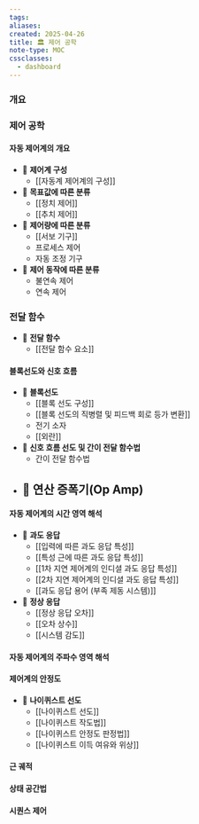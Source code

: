 ```yaml
---
tags:
aliases: 
created: 2025-04-26
title: 🏛️ 제어 공학
note-type: MOC
cssclasses:
  - dashboard
---
```



### 개요


### 제어 공학

#### 자동 제어계의 개요
- 📖 **제어계 구성**
	- [[자동계 제어계의 구성]]
- 📖 **목표값에 따른 분류**
	- [[정치 제어]]
	- [[추치 제어]]
- 📖 **제어량에 따른 분류**
	- [[서보 기구]]
	- 프로세스 제어
	- 자동 조정 기구
- 📖 **제어 동작에 따른 분류**
	- 불연속 제어
	- 연속 제어
### 전달 함수
- 📖 **전달 함수**
	- [[전달 함수 요소]]


#### 블록선도와 신호 흐름
- 📖 **블록선도**
	- [[블록 선도 구성]]
	- [[블록 선도의 직병렬 및 피드백 회로 등가 변환]]
	- 전기 소자
	- [[외란]]
- 📖 **신호 흐름 선도 및 간이 전달 함수법**
	- 간이 전달 함수법
- 📖 **연산 증폭기(Op Amp)**
	- 
#### 자동 제어계의 시간 영역 해석
- 📖 **과도 응답**
	- [[입력에 따른 과도 응답 특성]]
	- [[특성 근에 따른 과도 응답 특성]]
	- [[1차 지연 제어계의 인디셜 과도 응답 특성]]
	- [[2차 지연 제어계의 인디셜 과도 응답 특성]]
	- [[과도 응답 용어 (부족 제동 시스템)]]
- 📖 **정상 응답**
	- [[정상 응답 오차]]
	- [[오차 상수]]
	- [[시스템 감도]]

#### 자동 제어계의 주파수 영역 해석

#### 제어계의 안정도
- 📖 **나이퀴스트 선도**
	- [[나이퀴스트 선도]]
	- [[나이퀴스트 작도법]]
	- [[나이퀴스트 안정도 판정법]]
	- [[나이퀴스트 이득 여유와 위상]]

#### 근 궤적

#### 상태 공간법

#### 시퀀스 제어

